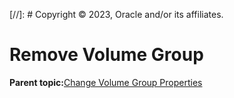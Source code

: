 [//]: # Copyright © 2023, Oracle and/or its affiliates.

# Remove Volume Group

**Parent topic:**[Change Volume Group Properties](../topics/cockpit-volgroups.md)

